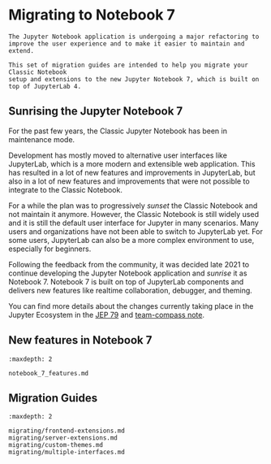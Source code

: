# Migrating to Notebook 7

```{warning}
The Jupyter Notebook application is undergoing a major refactoring to
improve the user experience and to make it easier to maintain and extend.

This set of migration guides are intended to help you migrate your Classic Notebook
setup and extensions to the new Jupyter Notebook 7, which is built on top of JupyterLab 4.
```

## Sunrising the Jupyter Notebook 7

For the past few years, the Classic Jupyter Notebook has been in maintenance mode.

Development has mostly moved to alternative user interfaces like JupyterLab, which is a more
modern and extensible web application. This has resulted in a lot of new
features and improvements in JupyterLab, but also in a lot of new features and
improvements that were not possible to integrate to the Classic Notebook.

For a while the plan was to progressively _sunset_ the Classic Notebook and not maintain it anymore. However, the Classic Notebook is still widely used and it is still the default user interface for Jupyter in many scenarios. Many users and organizations have not been able to switch to JupyterLab yet. For some users, JupyterLab can also be a more complex environment to use, especially for beginners.

Following the feedback from the community, it was decided late 2021 to continue developing the Jupyter Notebook application and _sunrise_ it as Notebook 7. Notebook 7 is built on top of JupyterLab components and delivers new features like realtime collaboration, debugger, and theming.

You can find more details about the changes currently taking place in the Jupyter Ecosystem in the [JEP 79] and [team-compass note].

## New features in Notebook 7

```{toctree}
:maxdepth: 2

notebook_7_features.md
```

## Migration Guides

```{toctree}
:maxdepth: 2

migrating/frontend-extensions.md
migrating/server-extensions.md
migrating/custom-themes.md
migrating/multiple-interfaces.md
```

[jep 79]: https://jupyter.org/enhancement-proposals/79-notebook-v7/notebook-v7.html
[team-compass note]: https://github.com/jupyter/notebook-team-compass/issues/5#issuecomment-1085254000
